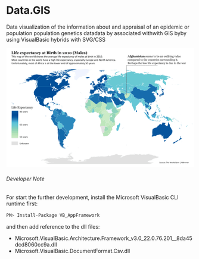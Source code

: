 # Data.GIS
Data visualization of the information about and appraisal of an epidemic or population population genetics datadata by associated withwith  GIS byby using VisualBasic hybrids with SVG/CSS

![](./etc.png)

###### Developer Note

For start the further development, install the Microsoft VisualBasic CLI runtime first:

```bash
PM> Install-Package VB_AppFramework
```

and then add reference to the dll files:

+ Microsoft.VisualBasic.Architecture.Framework_v3.0_22.0.76.201__8da45dcd8060cc9a.dll
+ Microsoft.VisualBasic.DocumentFormat.Csv.dll
